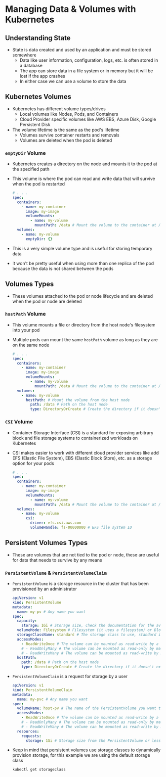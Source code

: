 # Managing Data & Volumes with Kubernetes

## Understanding State

- State is data created and used by an application and must be stored somewhere
  - Data like user information, configuration, logs, etc. is often stored in a database
  - The app can store data in a file system or in memory but it will be lost if the app crashes
  - In either case we can use a volume to store the data

## Kubernetes Volumes

- Kubernetes has different volume types/drives
  - Local volumes like Nodes, Pods, and Containers
  - Cloud Provider specific volumes like AWS EBS, Azure Disk, Google Persistent Disk
- The volume lifetime is the same as the pod's lifetime
  - Volumes survive container restarts and removals
  - Volumes are deleted when the pod is deleted

### `emptyDir` Volume

- Kubernetes creates a directory on the node and mounts it to the pod at the specified path
- This volume is where the pod can read and write data that will survive when the pod is restarted

  ```yaml
  # . . .
  spec:
    containers:
      - name: my-container
        image: my-image
        volumeMounts:
          - name: my-volume
            mountPath: /data # Mount the volume to the container at /data
    volumes:
      - name: my-volume
        emptyDir: {}
  ```

- This is a very simple volume type and is useful for storing temporary data
- It won't be pretty useful when using more than one replica of the pod because the data is not shared between the pods

## Volumes Types

- These volumes attached to the pod or node lifecycle and are deleted when the pod or node are deleted

### `hostPath` Volume

- This volume mounts a file or directory from the host node's filesystem into your pod
- Multiple pods can mount the same `hostPath` volume as long as they are on the same node

  ```yaml
  # . . .
  spec:
    containers:
      - name: my-container
        image: my-image
        volumeMounts:
          - name: my-volume
            mountPath: /data # Mount the volume to the container at /data
    volumes:
      - name: my-volume
        hostPath: # Mount the volume from the host node
          path: /data # Path on the host node
          type: DirectoryOrCreate # Create the directory if it doesn't exist
  ```

### `CSI` Volume

- Container Storage Interface (CSI) is a standard for exposing arbitrary block and file storage systems to containerized workloads on Kubernetes
- CSI makes easier to work with different cloud provider services like add EFS (Elastic File System), EBS (Elastic Block Store), etc. as a storage option for your pods

  ```yaml
  # . . .
  spec:
    containers:
      - name: my-container
        image: my-image
        volumeMounts:
          - name: my-volume
            mountPath: /data # Mount the volume to the container at /data
    volumes:
      - name: my-volume
        csi:
          driver: efs.csi.aws.com
          volumeHandle: fs-00000000 # EFS file system ID
  ```

## Persistent Volumes Types

- These are volumes that are not tied to the pod or node, these are useful for data that needs to survive by any means

### `PersistentVolume` & `PersistentVolumeClaim`

- `PersistentVolume` is a storage resource in the cluster that has been provisioned by an administrator

  ```yaml
  apiVersion: v1
  kind: PersistentVolume
  metadata:
    name: my-pv # Any name you want
  spec:
    capacity:
      storage: 1Gi # Storage size, check the documentation for the available sizes
    volumeMode: Filesystem # Filesystem (it uses a filesystem) or Block (it uses a block device), the difference is how the data is stored
    storageClassName: standard # The storage class to use, standard is the default one
    accessModes:
      - ReadWriteOnce # The volume can be mounted as read-write by a single node
      # - ReadOnlyMany # The volume can be mounted as read-only by many nodes
      # - ReadWriteMany # The volume can be mounted as read-write by many nodes
    hostPath:
      path: /data # Path on the host node
      type: DirectoryOrCreate # Create the directory if it doesn't exist
  ```

- `PersistentVolumeClaim` is a request for storage by a user

  ```yaml
  apiVersion: v1
  kind: PersistentVolumeClaim
  metadata:
    name: my-pvc # Any name you want
  spec:
    volumeName: host-pv # The name of the PersistentVolume you want to use (this is the static approach the dynamic approach is using the storage class)
    accessModes:
      - ReadWriteOnce # The volume can be mounted as read-write by a single node
      # - ReadOnlyMany # The volume can be mounted as read-only by many nodes
      # - ReadWriteMany # The volume can be mounted as read-write by many nodes
    resources:
      requests:
        storage: 1Gi # Storage size from the PersistentVolume or less
  ```

- Keep in mind that persistent volumes use storage classes to dynamically provision storage, for this example we are using the default storage class
  ```bash
  kubectl get storageclass
  ```
